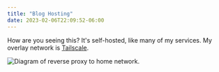 ```yaml
---
title: "Blog Hosting"
date: 2023-02-06T22:09:52-06:00
---
```


How are you seeing this? It's self-hosted, like many of my services. My overlay network is [Tailscale](https://tailscale.com).

![Diagram of reverse proxy to home network](/assets/2023/CurrentMeowSetup.drawio.png).
